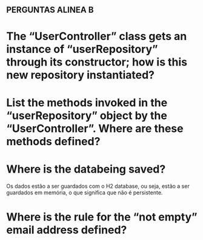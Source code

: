 ## PERGUNTAS ALINEA B

# The “UserController” class gets an instance of “userRepository” through its constructor; how is this new repository instantiated? 


# List the methods invoked in the “userRepository” object by the “UserController”. Where are these methods defined?


# Where is the databeing saved?

Os dados estão a ser guardados com o H2 database, ou seja, estão a ser guardados em memória, o que significa que não é persistente.

# Where is the rule for the “not empty” email address defined?